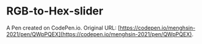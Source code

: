 # RGB-to-Hex-slider

A Pen created on CodePen.io. Original URL: [https://codepen.io/menghsin-2021/pen/QWpPQEX](https://codepen.io/menghsin-2021/pen/QWpPQEX).


